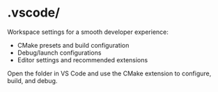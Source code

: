 # .vscode/

Workspace settings for a smooth developer experience:

- CMake presets and build configuration
- Debug/launch configurations
- Editor settings and recommended extensions

Open the folder in VS Code and use the CMake extension to configure, build, and debug.
